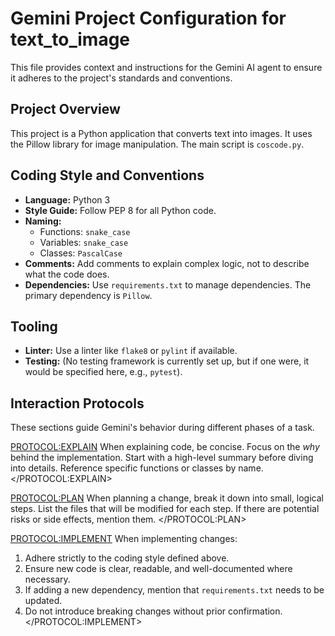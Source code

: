 # Gemini Project Configuration for text_to_image

This file provides context and instructions for the Gemini AI agent to ensure it adheres to the project's standards and conventions.

## Project Overview

This project is a Python application that converts text into images. It uses the Pillow library for image manipulation. The main script is `coscode.py`.

## Coding Style and Conventions

- **Language:** Python 3
- **Style Guide:** Follow PEP 8 for all Python code.
- **Naming:**
    - Functions: `snake_case`
    - Variables: `snake_case`
    - Classes: `PascalCase`
- **Comments:** Add comments to explain complex logic, not to describe what the code does.
- **Dependencies:** Use `requirements.txt` to manage dependencies. The primary dependency is `Pillow`.

## Tooling

- **Linter:** Use a linter like `flake8` or `pylint` if available.
- **Testing:** (No testing framework is currently set up, but if one were, it would be specified here, e.g., `pytest`).

## Interaction Protocols

These sections guide Gemini's behavior during different phases of a task.

<PROTOCOL:EXPLAIN>
When explaining code, be concise. Focus on the *why* behind the implementation. Start with a high-level summary before diving into details. Reference specific functions or classes by name.
</PROTOCOL:EXPLAIN>

<PROTOCOL:PLAN>
When planning a change, break it down into small, logical steps. List the files that will be modified for each step. If there are potential risks or side effects, mention them.
</PROTOCOL:PLAN>

<PROTOCOL:IMPLEMENT>
When implementing changes:
1.  Adhere strictly to the coding style defined above.
2.  Ensure new code is clear, readable, and well-documented where necessary.
3.  If adding a new dependency, mention that `requirements.txt` needs to be updated.
4.  Do not introduce breaking changes without prior confirmation.
</PROTOCOL:IMPLEMENT>
